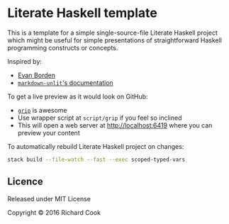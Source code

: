 # Literate Haskell template

This is a template for a simple single-source-file Literate Haskell project which might be useful for simple presentations of straightforward Haskell programming constructs or concepts.

Inspired by:

* [Evan Borden][eborden]
* [`markdown-unlit`'s documentation][markdown-unlit]

To get a live preview as it would look on GitHub:

* [`grip`][grip] is awesome
* Use wrapper script at `script/grip` if you feel so inclined
* This will open a web server at [http://localhost:6419][server] where you can preview your content

To automatically rebuild Literate Haskell project on changes:

```bash
stack build --file-watch --fast --exec scoped-typed-vars
```

## Licence

Released under MIT License

Copyright &copy; 2016 Richard Cook

[eborden]: https://github.com/eborden/json-msg-pack
[grip]: https://github.com/joeyespo/grip
[markdown-unlit]: https://github.com/sol/markdown-unlit#readme
[server]: http://localhost:6419
